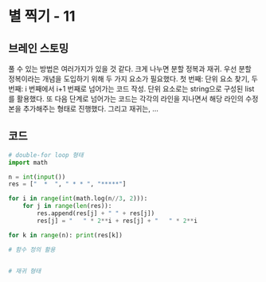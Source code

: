 # 별 찍기 - 11


## 브레인 스토밍

풀 수 있는 방법은 여러가지가 있을 것 같다. 크게 나누면 분할 정복과 재귀. 우선 분할 정복이라는 개념을 도입하기 위해 두 가지 요소가 필요했다. 첫 번째: 단위 요소 찾기, 두 번째: i 번째에서 i+1 번째로 넘어가는 코드 작성. 단위 요소로는 string으로 구성된 list를 활용했다. 또 다음 단계로 넘어가는 코드는 각각의 라인을 지나면서 해당 라인의 수정본을 추가해주는 형태로 진행했다. 
그리고 재귀는, ... 


## 코드

```python
# double-for loop 형태
import math

n = int(input())
res = ["  *  ", " * * ", "*****"]

for i in range(int(math.log(n//3, 2))):
    for j in range(len(res)):
        res.append(res[j] + " " + res[j])
        res[j] = "   " * 2**i + res[j] + "   " * 2**i

for k in range(n): print(res[k])

# 함수 정의 활용


# 재귀 형태

```
